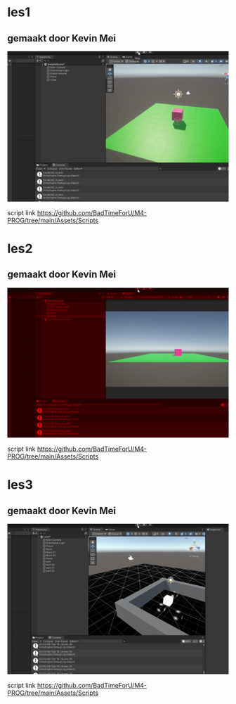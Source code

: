 # les1

## gemaakt door Kevin Mei

![voorbeeld gifje](image/les1.gif)

script link https://github.com/BadTimeForU/M4-PROG/tree/main/Assets/Scripts

# les2

## gemaakt door Kevin Mei

![voorbeeld gifje](image/les2.gif)

script link https://github.com/BadTimeForU/M4-PROG/tree/main/Assets/Scripts

# les3

## gemaakt door Kevin Mei

![voorbeeld gifje](image/les3.gif)

script link https://github.com/BadTimeForU/M4-PROG/tree/main/Assets/Scripts

